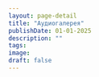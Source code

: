 ```yaml
---
layout: page-detail
title: "Аудиогалерея"
publishDate: 01-01-2025
description: ""
tags:
image:
draft: false
---
```


  
